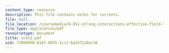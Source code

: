 ```yaml
---
content_type: resource
description: This file contains notes for currents.
file: null
file_location: /coursemedia/8-851-strong-interactions-effective-field-theories-of-qcd-spring-2006/72860090814786351cc16a337110ac56_scet2.pdf
file_type: application/pdf
resourcetype: Document
title: scet2.pdf
uid: 72860090-8147-8635-1cc1-6a337110ac56
---
```

